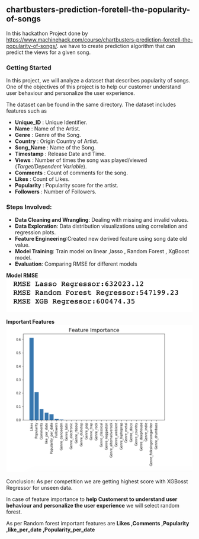 
## chartbusters-prediction-foretell-the-popularity-of-songs

In this hackathon Project done by https://www.machinehack.com/course/chartbusters-prediction-foretell-the-popularity-of-songs/. we have to create prediction algorithm that can predict the views for a given song.

### Getting Started

In this project, we will analyze a dataset that describes popularity of songs. One of the objectives of this project is to help our customer understand user behaviour and personalize the user experience. 

The dataset can be found in the same directory. The dataset includes features such as

- **Unique_ID** : Unique Identifier.
- **Name** : Name of the Artist.
- **Genre** : Genre of the Song.
- **Country** : Origin Country of Artist.
- **Song_Name** : Name of the Song.
- **Timestamp** : Release Date and Time.
- **Views** : Number of times the song was played/viewed (*Target/Dependent Variable*).
- **Comments** : Count of comments for the song.
- **Likes** : Count of Likes.
- **Popularity** : Popularity score for the artist.
- **Followers** : Number of Followers.

### Steps Involved:

- **Data Cleaning and Wrangling**: Dealing with missing and invalid values.
- **Data Exploration**: Data distribution visualizations using correlation and regression plots.
- **Feature Engineering**:Created new derived feature using song date old value.
- **Model Training**: Train model on linear ,lasso , Random Forest , XgBoost model.
- **Evaluation**: Comparing RMSE for different models

**Model RMSE**
<img src="./data/evaluation.png" alt="Final Output"/>

**Important Features**
<img src="./data/feature_importance.png" alt="Final Output"/>

Conclusion:
As per competition we are getting highest score with XGBosst Regressor for unseen data.

In case of feature importance to **help Customerst to understand user behaviour and personalize the user experience** we will select random forest.

As per Random forest important features are **Likes ,Comments	,Popularity	,like_per_date	,Popularity_per_date**	
